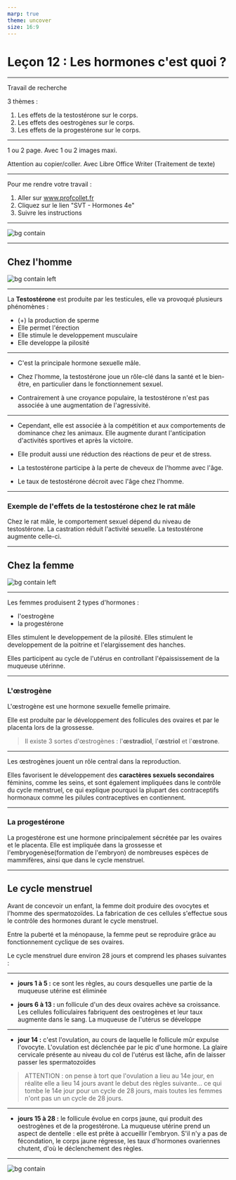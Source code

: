 ```yaml
---
marp: true
theme: uncover
size: 16:9
---
```

<!-- paginate: true -->


# Leçon 12 : Les hormones c'est quoi ? 

---

Travail de recherche


3 thèmes : 

1. Les effets de la testostérone sur le corps.
2. Les effets des oestrogènes sur le corps.
3. Les effets de la progestérone sur le corps. 

---

1 ou 2 page. 
Avec 1 ou 2 images maxi. 

Attention au copier/coller. 
Avec Libre Office Writer (Traitement de texte)


---

Pour me rendre votre travail : 

1. Aller sur www.profcollet.fr
2. Cliquez sur le lien "SVT - Hormones 4e"
3. Suivre les instructions


---

![bg contain](Ressources/Photos/hormone1.png)

---
## Chez l'homme

![bg contain left](Ressources/Photos/hormone2.png)

---




La **Testostérone** est produite par les testicules, elle va provoqué plusieurs phénomènes : 
- (+) la production de sperme
- Elle permet l'érection
- Elle stimule le developpement musculaire
- Elle developpe la pilosité

---


* C'est la principale hormone sexuelle mâle.

* Chez l'homme, la testostérone joue un rôle-clé dans la santé et le bien-être, en particulier dans le fonctionnement sexuel.


* Contrairement à une croyance populaire, la testostérone n'est pas associée à une augmentation de l'agressivité.

---

* Cependant, elle est associée à la compétition et aux comportements de dominance chez les animaux. Elle augmente durant l'anticipation d'activités sportives et après la victoire. 

* Elle produit aussi une réduction des réactions de peur et de stress. 

* La testostérone participe à la perte de cheveux de l'homme avec l'âge.

* Le taux de testostérone décroit avec l'âge chez l'homme. 

---

### Exemple de l'effets de la testostérone chez le rat mâle

Chez le rat mâle, le comportement sexuel dépend du niveau de testostérone. La castration réduit l'activité sexuelle. La testostérone augmente celle-ci. 

---

## Chez la femme

![bg contain left](Ressources/Photos/hormone3.png)

---
Les femmes produisent 2 types d'hormones : 
- l'oestrogène
- la progestérone

Elles stimulent le developpement de la pilosité. 
Elles stimulent le developpement de la poitrine et l'elargissement des hanches. 

Elles participent au cycle de l'utérus en controllant l'épaississement de la muqueuse utérinne. 


---

### L'œstrogène

L'œstrogène est une hormone sexuelle femelle primaire. 

Elle est produite par le développement des follicules des ovaires et par le placenta lors de la grossesse. 

> Il existe 3 sortes d'œstrogènes : l'**œstradiol**, l'**œstriol** et l'**œstrone**. 

---

Les œstrogènes jouent un rôle central dans la reproduction.

Elles favorisent le développement des **caractères sexuels secondaires** féminins, comme les seins, et sont également impliquées dans le contrôle du cycle menstruel, ce qui explique pourquoi la plupart des contraceptifs hormonaux comme les pilules contraceptives en contiennent. 

---
### La progestérone 

La progestérone est une hormone principalement sécrétée par les ovaires et le placenta. 
Elle est impliquée dans la grossesse et l'embryogenèse(formation de l'embryon) de nombreuses espèces de mammifères, ainsi que dans le cycle menstruel.



--- 

## Le cycle menstruel

Avant de concevoir un enfant, la femme doit produire des ovocytes et l'homme des spermatozoïdes. La fabrication de ces cellules s'effectue sous le contrôle des hormones durant le cycle menstruel.

Entre la puberté et la ménopause, la femme peut se reproduire grâce au fonctionnement cyclique de ses ovaires.

Le cycle menstruel dure environ 28 jours et comprend les phases suivantes :

---

* **jours 1 à 5 :** ce sont les règles, au cours desquelles une partie de la muqueuse utérine est éliminée 


* **jours 6 à 13 :** un follicule d'un des deux ovaires achève sa croissance. Les cellules folliculaires fabriquent des oestrogènes et leur taux augmente dans le sang. La muqueuse  de l'utérus se développe

---

* **jour 14 :** c'est l'ovulation, au cours de laquelle le follicule mûr expulse l'ovocyte. L'ovulation est déclenchée par le pic d'une hormone. La glaire cervicale présente au niveau du col de l'utérus est lâche, afin de laisser passer les spermatozoïdes

>ATTENTION : on pense à tort que l'ovulation a lieu au 14e jour, en réalite elle a lieu 14 jours avant le debut des règles suivante... ce qui tombe le 14e jour pour un cycle de 28 jours, mais toutes les femmes n'ont pas un un cycle de 28  jours. 
--- 

* **jours 15 à 28 :** le follicule évolue en corps jaune, qui produit des oestrogènes et de la progestérone. La muqueuse utérine prend un aspect de dentelle : elle est prête à accueillir l'embryon. S'il n'y a pas de fécondation, le corps jaune régresse, les taux d'hormones ovariennes chutent, d'où le déclenchement des règles.


---

![bg contain](Ressources/Photos/hormone4.png)
